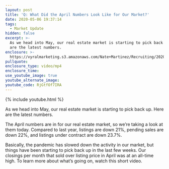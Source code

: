 ```yaml
---
layout: post
title: 'Q: What Did the April Numbers Look Like for Our Market?'
date: 2020-05-06 19:37:14
tags:
  - Market Update
hidden: false
excerpt: >-
  As we head into May, our real estate market is starting to pick back up. Here
  are the latest numbers.
enclosure: >-
  https://vyralmarketing.s3.amazonaws.com/Nate+Martinez/Recruiting/2020/Nate+Martinez+Recruiting+Market+Update.mp4
pullquote:
enclosure_type: video/mp4
enclosure_time:
use_youtube_image: true
youtube_alternate_image:
youtube_code: RjGtfOf7IRA
---
```


{% include youtube.html %}

As we head into May, our real estate market is starting to pick back up. Here are the latest numbers.

The April numbers are in for our real estate market, so we’re taking a look at them today. Compared to last year, listings are down 21%, pending sales are down 22%, and listings under contract are down 23.7%.

Basically, the pandemic has slowed down the activity in our market, but things have been starting to pick back up in the last few weeks. Our closings per month that sold over listing price in April was at an all-time high. To learn more about what’s going on, watch this short video.